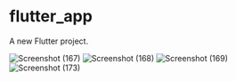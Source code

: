 # flutter_app

A new Flutter project.

![Screenshot (167)](https://user-images.githubusercontent.com/79796871/159055407-979c94a6-4c80-4595-a7f3-25786545941f.png)
![Screenshot (168)](https://user-images.githubusercontent.com/79796871/159055411-d45d67e5-112e-403f-8662-a5777a9e0166.png)
![Screenshot (169)](https://user-images.githubusercontent.com/79796871/159055416-45c549ed-25ac-45cb-b24a-2dfa792dd681.png)
![Screenshot (173)](https://user-images.githubusercontent.com/79796871/159055435-c877ca9f-e3f6-4b28-b835-5ad8d814ac60.png)


